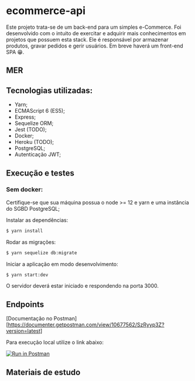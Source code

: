 # ecommerce-api

Este projeto trata-se de um back-end para um simples e-Commerce. Foi desenvolvido com o intuito de exercitar e adquirir mais conhecimentos em projetos que possuem esta stack. Ele é responsável por armazenar produtos, gravar pedidos e gerir usuários. Em breve haverá um front-end SPA :grin:.

## MER

## Tecnologias utilizadas:

* Yarn;
* ECMAScript 6 (ES5);
* Express;
* Sequelize ORM;
* Jest (TODO);
* Docker;
* Heroku (TODO);
* PostgreSQL;
* Autenticação JWT;

## Execução e testes

### Sem docker:

Certifique-se que sua máquina possua o node >= 12 e yarn e uma instância do SGBD PostgreSQL;

Instalar as dependências:

```bash
$ yarn install
```

Rodar as migrações:

```bash
$ yarn sequelize db:migrate
```

Iniciar a aplicação em modo desenvolvimento:

```bash
$ yarn start:dev
```

O servidor deverá estar iniciado e respondendo na porta 3000.

## Endpoints

[Documentação no Postman][https://documenter.getpostman.com/view/10677562/SzRyyp3Z?version=latest]

Para execução local utilize o link abaixo:

[![Run in Postman](https://run.pstmn.io/button.svg)](https://www.getpostman.com/collections/79fbd5cbf5b597f748d4)

## Materiais de estudo